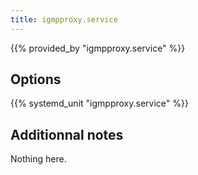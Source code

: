 ```yaml
---
title: igmpproxy.service
---
```


{{% provided_by "igmpproxy.service" %}}

## Options

{{% systemd_unit "igmpproxy.service" %}}

## Additionnal notes

Nothing here.